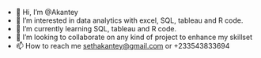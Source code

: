 - 👋 Hi, I’m @Akantey
- 👀 I’m interested in data analytics with excel, SQL, tableau and R code.
- 🌱 I’m currently learning SQL, tableau and R code.
- 💞️ I’m looking to collaborate on any kind of project to enhance my skillset
- 📫 How to reach me sethakantey@gmail.com or +233543833694

<!---
Akantey/Akantey is a ✨ special ✨ repository because its `README.md` (this file) appears on your GitHub profile.
You can click the Preview link to take a look at your changes.
--->
